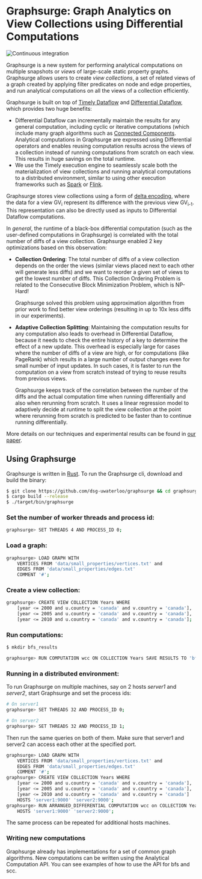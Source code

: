 # Graphsurge: Graph Analytics on View Collections using Differential Computations

![Continuous integration](https://github.com/dsg-uwaterloo/graphsurge/workflows/CI/badge.svg)

Graphsurge is a new system for performing analytical computations on multiple snapshots or _views_ 
of large-scale static property graphs. Graphsurge allows users to create _view collections_, a set 
of related views of a graph created by applying filter predicates on node and edge properties, and
run analytical computations on all the views of a collection efficiently.

Graphsurge is built on top of [Timely Dataflow](https://github.com/TimelyDataflow/timely-dataflow) 
and [Differential Dataflow](https://github.com/TimelyDataflow/differential-dataflow), which provides
two huge benefits:
* Differential Dataflow can incrementally maintain the results for any general computation, including
cyclic or iterative computations (which include many graph algorithms such as 
[Connected Components](https://en.wikipedia.org/wiki/Component_(graph_theory)). Analytical 
computations in Graphsurge are expressed using Differential operators and enables reusing 
computation results across the views of a collection instead of running computations from scratch
on each view. This results in huge savings on the total runtime.
* We use the Timely execution engine to seamlessly scale both the materialization of view
collections and running analytical computations to a distributed environment, similar to using 
other execution frameworks such as [Spark](https://spark.apache.org) or 
[Flink](https://flink.apache.org). 

Graphsurge stores view collections using a form of [delta encoding](https://en.wikipedia.org/wiki/Delta_encoding),
where the data for a view GV<sub>i</sub> represent its difference with the previous view GV<sub>i-1</sub>.
This representation can also be directly used as inputs to Differential Dataflow computations.

In _general_, the runtime of a black-box differential computation (such as the 
user-defined computations in Graphsurge) is correlated with the total number of diffs of a view 
collection. Graphsurge enabled 2 key optimizations based on this observation:
* **Collection Ordering**: The total number of diffs of a view collection depends on the order the
 views (similar views placed next to each other will generate less diffs) and we want to reorder 
 a given set of views to get the lowest number of diffs. This Collection Ordering Problem is related
 to the Consecutive Block Minimization Problem, which is NP-Hard!
 
  Graphsurge solved this problem using approximation algorithm from prior work to find better view orderings (resulting in up to 10x
  less diffs in our experiments).

* **Adaptive Collection Splitting**: Maintaining the computation results for any computation also
leads to overhead in Differential Dataflow, because it needs to check the entire history of a 
key to determine the effect of a new update. This overhead is especially large for cases where the 
number of diffs of a view are high, or for computations (like PageRank) which results 
in a large number of output changes even for small number of input updates. In such cases, it is 
faster to run the computation on a view from scratch instead of trying to reuse results from 
previous views.

  Graphsurge keeps track of the correlation between the number of the diffs and the 
  actual computation time when running differentially and also when rerunning from scratch. It uses
  a linear regression model to adaptively decide at runtime to split the view collection at the 
  point where rerunning from scratch is predicted to be faster than to continue running
  differentially.

More details on our techniques and experimental results can be found in [our paper](https://arxiv.org/abs/).

## Using Graphsurge

Graphsurge is written in [Rust](https://www.rust-lang.org). To run the Graphsurge cli, download and build 
the binary:

```bash
$ git clone https://github.com/dsg-uwaterloo/graphsurge && cd graphsurge
$ cargo build --release
$ ./target/bin/graphsurge
```

### Set the number of worker threads and process id:
```bash
graphsurge> SET THREADS 4 AND PROCESS_ID 0;
```

### Load a graph:
```bash
graphsurge> LOAD GRAPH WITH
    VERTICES FROM 'data/small_properties/vertices.txt' and
    EDGES FROM 'data/small_properties/edges.txt'
    COMMENT '#';
```
### Create a view collection:
```bash
graphsurge> CREATE VIEW COLLECTION Years WHERE
    [year <= 2000 and u.country = 'canada' and v.country = 'canada'],
    [year <= 2005 and u.country = 'canada' and v.country = 'canada'],
    [year <= 2010 and u.country = 'canada' and v.country = 'canada'];
```

### Run computations:
```bash
$ mkdir bfs_results
```
```bash
graphsurge> RUN COMPUTATION wcc ON COLLECTION Years SAVE RESULTS TO 'bfs_results';
```

### Running in a distributed environment:

To run Graphsurge on multiple machines, say on 2 hosts _server1_ and _server2_, start
Graphsurge and set the process ids:

```bash
# On server1
graphsurge> SET THREADS 32 AND PROCESS_ID 0;
```

```bash
# On server2
graphsurge> SET THREADS 32 AND PROCESS_ID 1;
```

Then run the same queries on both of them. Make sure that server1 and server2
can access each other at the specified port.

```bash
graphsurge> LOAD GRAPH WITH
    VERTICES FROM 'data/small_properties/vertices.txt' and
    EDGES FROM 'data/small_properties/edges.txt'
    COMMENT '#';
graphsurge> CREATE VIEW COLLECTION Years WHERE
    [year <= 2000 and u.country = 'canada' and v.country = 'canada'],
    [year <= 2005 and u.country = 'canada' and v.country = 'canada'],
    [year <= 2010 and u.country = 'canada' and v.country = 'canada']
    HOSTS 'server1:9000' 'server2:9000';
graphsurge> RUN ARRANGED_DIFFERENTIAL COMPUTATION wcc on COLLECTION Years
    HOSTS 'server1:9000' 'server2:9000';
```

The same process can be repeated for additional hosts machines.

### Writing new computations
Graphsurge already has implementations for a set of common graph algorithms. New computations can be 
written using the Analytical Computation API. You can see examples of how to use the API for bfs
and scc.
